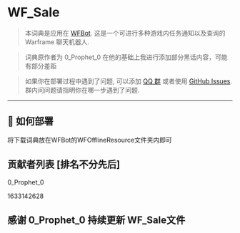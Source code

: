 # WF_Sale
> 本词典是应用在 [WFBot](https://github.com/TRKS-Team/WFBot). 这是一个可进行多种游戏内任务通知以及查询的 Warframe 聊天机器人. 

> 词典原作者为 0_Prophet_0 在他的基础上我进行添加部分黑话内容，可能有部分差距

> 如果你在部署过程中遇到了问题, 可以添加 [QQ 群](http://shang.qq.com/wpa/qunwpa?idkey=1a6da96f714791f3289ee2cafb98847efefd5c5d28e913b6bdf71b8d07e35c53) 或者使用 [GitHub Issues](https://github.com/Wapriaily/WFBot-Sale/issues). 群内问问题请指明你在哪一步遇到了问题.

---

## 🚧 如何部署

将下载词典放在WFBot的WFOfflineResource文件夹内即可

## 贡献者列表 [排名不分先后]
0_Prophet_0

1633142628

## 感谢 0_Prophet_0 持续更新 WF_Sale文件
